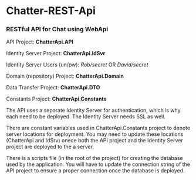 # Chatter-REST-Api
### RESTful API for Chat using WebApi

API Project: **ChatterApi.API**

Identity Server Project: **ChatterApi.IdSvr**

Identity Server Users (un/pw): _Rob/secret_ OR _David/secret_ 

Domain (repository) Project: **ChatterApi.Domain**

Data Transfer Project: **ChatterApi.DTO**

Constants Project: **ChatterApi.Constants**

The API uses a separate Identity Server for authentication, which is why each need to be deployed. The Identity Server needs SSL as well.

There are constant variables used in ChatterApi.Constants project to denote server locations for deployment. You may need to update these locations (ChatterApi and IdSrv) onece both the API project and the Identity Server project are deployed to the a server. 

There is a scripts file (in the root of the project) for creating the database used by the application. You will have to update the connection string of the API project to ensure a proper connection once the database is deployed.

